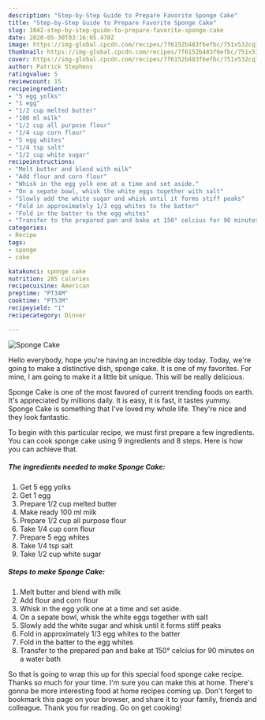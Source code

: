 ```yaml
---
description: "Step-by-Step Guide to Prepare Favorite Sponge Cake"
title: "Step-by-Step Guide to Prepare Favorite Sponge Cake"
slug: 1042-step-by-step-guide-to-prepare-favorite-sponge-cake
date: 2020-05-30T03:16:05.470Z
image: https://img-global.cpcdn.com/recipes/7f6152b483f6efbc/751x532cq70/sponge-cake-recipe-main-photo.jpg
thumbnail: https://img-global.cpcdn.com/recipes/7f6152b483f6efbc/751x532cq70/sponge-cake-recipe-main-photo.jpg
cover: https://img-global.cpcdn.com/recipes/7f6152b483f6efbc/751x532cq70/sponge-cake-recipe-main-photo.jpg
author: Patrick Stephens
ratingvalue: 5
reviewcount: 15
recipeingredient:
- "5 egg yolks"
- "1 egg"
- "1/2 cup melted butter"
- "100 ml milk"
- "1/2 cup all purpose flour"
- "1/4 cup corn flour"
- "5 egg whites"
- "1/4 tsp salt"
- "1/2 cup white sugar"
recipeinstructions:
- "Melt butter and blend with milk"
- "Add flour and corn flour"
- "Whisk in the egg yolk one at a time and set aside."
- "On a sepate bowl, whisk the white eggs together with salt"
- "Slowly add the white sugar and whisk until it forms stiff peaks"
- "Fold in approximately 1/3 egg whites to the batter"
- "Fold in the batter to the egg whites"
- "Transfer to the prepared pan and bake at 150° celcius for 90 minutes on a water bath"
categories:
- Recipe
tags:
- sponge
- cake

katakunci: sponge cake 
nutrition: 285 calories
recipecuisine: American
preptime: "PT34M"
cooktime: "PT53M"
recipeyield: "1"
recipecategory: Dinner

---
```



![Sponge Cake](https://img-global.cpcdn.com/recipes/7f6152b483f6efbc/751x532cq70/sponge-cake-recipe-main-photo.jpg)

Hello everybody, hope you're having an incredible day today. Today, we're going to make a distinctive dish, sponge cake. It is one of my favorites. For mine, I am going to make it a little bit unique. This will be really delicious.



Sponge Cake is one of the most favored of current trending foods on earth. It's appreciated by millions daily. It is easy, it is fast, it tastes yummy. Sponge Cake is something that I've loved my whole life. They're nice and they look fantastic.


To begin with this particular recipe, we must first prepare a few ingredients. You can cook sponge cake using 9 ingredients and 8 steps. Here is how you can achieve that.

<!--inarticleads1-->

##### The ingredients needed to make Sponge Cake:

1. Get 5 egg yolks
1. Get 1 egg
1. Prepare 1/2 cup melted butter
1. Make ready 100 ml milk
1. Prepare 1/2 cup all purpose flour
1. Take 1/4 cup corn flour
1. Prepare 5 egg whites
1. Take 1/4 tsp salt
1. Take 1/2 cup white sugar




<!--inarticleads2-->

##### Steps to make Sponge Cake:

1. Melt butter and blend with milk
1. Add flour and corn flour
1. Whisk in the egg yolk one at a time and set aside.
1. On a sepate bowl, whisk the white eggs together with salt
1. Slowly add the white sugar and whisk until it forms stiff peaks
1. Fold in approximately 1/3 egg whites to the batter
1. Fold in the batter to the egg whites
1. Transfer to the prepared pan and bake at 150° celcius for 90 minutes on a water bath




So that is going to wrap this up for this special food sponge cake recipe. Thanks so much for your time. I'm sure you can make this at home. There's gonna be more interesting food at home recipes coming up. Don't forget to bookmark this page on your browser, and share it to your family, friends and colleague. Thank you for reading. Go on get cooking!
